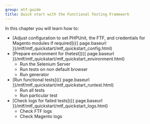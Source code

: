```yaml
---
group: mtf-guide
title: Quick start with the Functional Testing Framework
---
```


In this chapter you will learn how to:

- [Adjust configuration to set PHPUnit, the FTF, and credentials for Magento modules if required]({{ page.baseurl }}/mtf/mtf_quickstart/mtf_quickstart_config.html)
- [Prepare environment for thetest]({{ page.baseurl }}/mtf/mtf_quickstart/mtf_quickstart_environment.html)
  - Run the Selenium Server
  - Run tests on non default browser
  - Run generator
- [Run functional tests]({{ page.baseurl }}/mtf/mtf_quickstart/mtf_quickstart_runtest.html)
  - Run all tests
  - Run particular test
- [Check logs for failed tests]({{ page.baseurl }}/mtf/mtf_quickstart/mtf_quickstart_logs.html)
  - Check FTF logs
  - Check Magento logs

